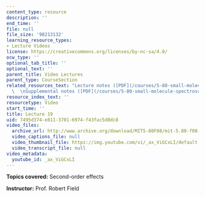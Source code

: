 ```yaml
---
content_type: resource
description: ''
end_time: ''
file: null
file_size: '98213132'
learning_resource_types:
- Lecture Videos
license: https://creativecommons.org/licenses/by-nc-sa/4.0/
ocw_type: ''
optional_tab_title: ''
optional_text: ''
parent_title: Video Lectures
parent_type: CourseSection
related_resources_text: "Lecture notes ([PDF](/courses/5-80-small-molecule-spectroscopy-and-dynamics-fall-2008/resources/19_580ln_fa08))\
  \  \nSupplemental notes ([PDF](/courses/5-80-small-molecule-spectroscopy-and-dynamics-fall-2008/resources/19s_secndordreff))"
resource_index_text: ''
resourcetype: Video
start_time: ''
title: Lecture 19
uid: 7495d374-e811-3701-6974-f43fac5d0dc8
video_files:
  archive_url: http://www.archive.org/download/MIT5-80F08/mit-5.80-f08-lec19_300k.mp4
  video_captions_file: null
  video_thumbnail_file: https://img.youtube.com/vi/_ax_ViGCxLI/default.jpg
  video_transcript_file: null
video_metadata:
  youtube_id: _ax_ViGCxLI
---
```


**Topics covered:** Second-order effects

**Instructor:** Prof. Robert Field

